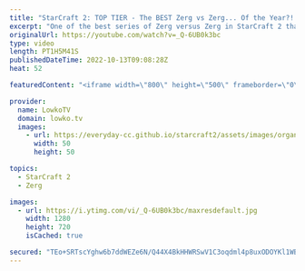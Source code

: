 ```yaml
---
title: "StarCraft 2: TOP TIER - The BEST Zerg vs Zerg... Of the Year?! (Best-of-5)"
excerpt: "One of the best series of Zerg versus Zerg in StarCraft 2 that I've ever seen. A best-of-5 match between Dark and Solar. This series has a little bit of everything, macro, cheese, comebacks, crazy strategies and fantastic micro.  Support my work on Patreon: https://www.patreon.com/lowkotv Become a YouTube"
originalUrl: https://youtube.com/watch?v=_Q-6UB0k3bc
type: video
length: PT1H5M41S
publishedDateTime: 2022-10-13T09:08:28Z
heat: 52

featuredContent: "<iframe width=\"800\" height=\"500\" frameborder=\"0\" src=\"https://www.youtube.com/embed/_Q-6UB0k3bc\" allow=\"accelerometer; autoplay; encrypted-media; gyroscope; picture-in-picture\" allowfullscreen></iframe>"

provider:
  name: LowkoTV
  domain: lowko.tv
  images:
    - url: https://everyday-cc.github.io/starcraft2/assets/images/organizations/lowko.tv-50x50.jpg
      width: 50
      height: 50

topics:
  - StarCraft 2
  - Zerg

images:
  - url: https://i.ytimg.com/vi/_Q-6UB0k3bc/maxresdefault.jpg
    width: 1280
    height: 720
    isCached: true

secured: "TEo+SRTscYghw6b7ddWEZe6N/Q44X4BkHHWRSwV1C3oqdml4p8uxODOYKl1WBIYFE5jujfY9He7U4IOjT3F6hisMuzRY5/7fU7W2pOyAZ4WsCHk7WPFrdusthx07m535Vf/6Ovo/Oc0mHV7khPmuIMq7V10scYr43y4imhInoMLOqzHofh7aZ3n+OcMTJ9Xk7cz2ArSilbQlyyrSxlGHB/mam/COkIqsHuSXJNNOsHGgpNvERK77yVlK5YG8WjIY0lUrY80UEk/FuPqd1TQ5e6IfysLp7yWFf3tI+hoz/mvgcWvrb0MKj2zrTVUmSw+JloB6pBKEZJTlwKpU871eGFt5x/t9cHmpWBy8t+5+4z8p32bm0qOZJnLSTjGIY18Oy7iF3+rRIH4U7X5RGqOrCvnEvnExTyFuEkgKwFsAyNw=;UVQSOKfSxEc84sEIn3bCWQ=="
---
```


